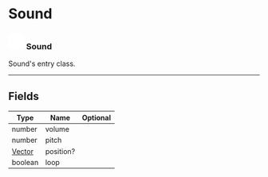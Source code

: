 # Sound

### <img src="../../.gitbook/assets/base.png" width="32" height="32" /> Sound
Sound's entry class.<br>

-----------------
## Fields

| Type   | Name | Optional |
| ------ | ---- | -------: |
| number | volume |   |
| number | pitch |   |
| [Vector](../vector/README.md) | position? |   |
| boolean | loop |   |
